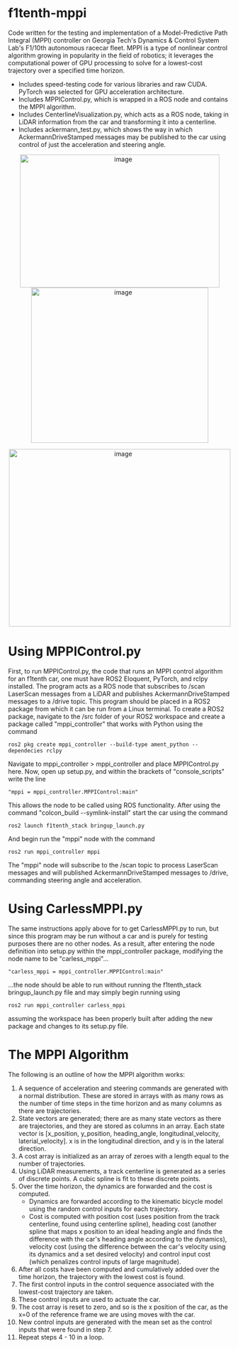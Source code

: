 # f1tenth-mppi
Code written for the testing and implementation of a Model-Predictive Path Integral (MPPI) controller on Georgia Tech's Dynamics & Control System Lab's F1/10th autonomous racecar fleet. MPPI is a type of nonlinear control algorithm growing in popularity in the field of robotics; it leverages the computational power of GPU processing to solve for a lowest-cost trajectory over a specified time horizon.
- Includes speed-testing code for various libraries and raw CUDA. PyTorch was selected for GPU acceleration architecture.
- Includes MPPIControl.py, which is wrapped in a ROS node and contains the MPPI algorithm.
- Includes CenterlineVisualization.py, which acts as a ROS node, taking in LiDAR information from the car and transforming it into a centerline.
- Includes ackermann_test.py, which shows the way in which AckermannDriveStamped messages may be published to the car using control of just the acceleration and steering angle.
<p align="center">
<img width="450" height="300" alt="image" src="https://github.com/user-attachments/assets/9b34f101-10e6-4055-94ef-b31f534d6a60" />
<img width="400" height="350" alt="image" src="https://github.com/user-attachments/assets/6b377289-3388-4e6a-af4c-82520289a7dc" />
</p>
<p align="center">
<img width="500" height="400" alt="image" src="https://github.com/user-attachments/assets/752c0c5f-3596-465a-8158-1f8fd7145d4e" />
</p>

# Using MPPIControl.py

First, to run MPPIControl.py, the code that runs an MPPI control algorithm for an f1tenth car, one must have ROS2 Eloquent, PyTorch, and rclpy installed. The program acts as a ROS node that subscribes to /scan LaserScan messages from a LiDAR and publishes AckermannDriveStamped messages to a /drive topic. 
This program should be placed in a ROS2 package from which it can be run from a Linux terminal. To create a ROS2 package, navigate to the /src folder of your ROS2 workspace and create a package called "mppi_controller" that works with Python using the command

```
ros2 pkg create mppi_controller --build-type ament_python --dependecies rclpy
```
Navigate to mppi_controller > mppi_controller and place MPPIControl.py here. 
Now, open up setup.py, and within the brackets of "console_scripts" write the line 
```
"mppi = mppi_controller.MPPIControl:main"
```
This allows the node to be called using ROS functionality. After using the command "colcon_build --symlink-install" start the car using the command 
```
ros2 launch f1tenth_stack bringup_launch.py
```
And begin run the "mppi" node with the command
```
ros2 run mppi_controller mppi
```
The "mppi" node will subscribe to the /scan topic to process LaserScan messages and will published AckermannDriveStamped messages to /drive, commanding steering angle and acceleration.

# Using CarlessMPPI.py
The same instructions apply above for to get CarlessMPPI.py to run, but since this program may be run without a car and is purely for testing purposes there are no other nodes. As a result, after entering the node definition into setup.py within the mppi_controller package, modifying the node name to be "carless_mppi"...
```
"carless_mppi = mppi_controller.MPPIControl:main"
```
...the node should be able to run without running the f1tenth_stack bringup_launch.py file and may simply begin running using 
```
ros2 run mppi_controller carless_mppi
```
assuming the workspace has been properly built after adding the new package and changes to its setup.py file.

# The MPPI Algorithm

The following is an outline of how the MPPI algorithm works:
1. A sequence of acceleration and steering commands are generated with a normal distribution. These are stored in arrays with as many rows as the number of time steps in the time horizon and as many columns as there are trajectories.
2. State vectors are generated; there are as many state vectors as there are trajectories, and they are stored as columns in an array. Each state vector is [x_position, y_position, heading_angle, longitudinal_velocity, laterial_velocity]. x is in the longitudinal direction, and y is in the lateral direction.
3. A cost array is initialized as an array of zeroes with a length equal to the number of trajectories.
4. Using LiDAR measurements, a track centerline is generated as a series of discrete points. A cubic spline is fit to these discrete points.
5. Over the time horizon, the dynamics are forwarded and the cost is computed.
   - Dynamics are forwarded according to the kinematic bicycle model using the random control inputs for each trajectory.
   - Cost is computed with position cost (uses position from the track centerline, found using centerline spline), heading cost (another spline that maps x position to an ideal heading angle and finds the difference with the car's heading angle according to the dynamics), velocity cost (using the difference between the car's velocity using its dynamics and a set desired velocity) and control input cost (which penalizes control inputs of large magnitude). 
6. After all costs have been computed and cumulatively added over the time horizon, the trajectory with the lowest cost is found.
7. The first control inputs in the control sequence associated with the lowest-cost trajectory are taken.
8. These control inputs are used to actuate the car.
9. The cost array is reset to zero, and so is the x position of the car, as the x=0 of the reference frame we are using moves with the car.
10. New control inputs are generated with the mean set as the control inputs that were found in step 7.
11. Repeat steps 4 - 10 in a loop.
